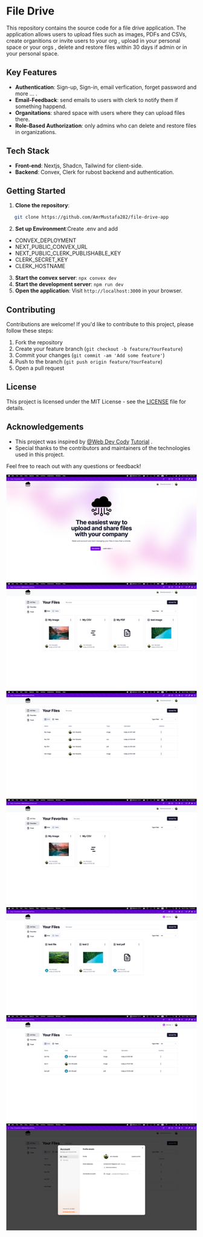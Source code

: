 # File Drive

This repository contains the source code for a file drive application. The application allows users to upload files such as images, PDFs and CSVs, create organitions or invite users to your org , upload in your personal space or your orgs , delete and restore files within 30 days if admin or in your personal space.

## Key Features

- **Authentication**: Sign-up, Sign-in, email verfication, forget password and more ... .
- **Email-Feedback**: send emails to users with clerk to notify them if something happend.
- **Organitations**: shared space with users where they can upload files there.
- **Role-Based Authorization**: only admins who can delete and restore files in organizations.

## Tech Stack

- **Front-end**: Nextjs, Shadcn, Tailwind for client-side.
- **Backend**: Convex, Clerk for rubost backend and authentication.

## Getting Started

1. **Clone the repository**:

```bash
   git clone https://github.com/AmrMustafa282/file-drive-app
```

2. **Set up Environment**:Create .env and add

- CONVEX_DEPLOYMENT
- NEXT_PUBLIC_CONVEX_URL
- NEXT_PUBLIC_CLERK_PUBLISHABLE_KEY
- CLERK_SECRET_KEY
- CLERK_HOSTNAME

3. **Start the convex server**: `npx convex dev`
4. **Start the development server**: `npm run dev`
5. **Open the application**: Visit `http://localhost:3000` in your browser.

## Contributing

Contributions are welcome! If you'd like to contribute to this project, please follow these steps:

1. Fork the repository
2. Create your feature branch (`git checkout -b feature/YourFeature`)
3. Commit your changes (`git commit -am 'Add some feature'`)
4. Push to the branch (`git push origin feature/YourFeature`)
5. Open a pull request

## License

This project is licensed under the MIT License - see the [LICENSE](MTI) file for details.

## Acknowledgements

- This project was inspired by [@Web Dev Cody](https://github.com/webdevcody) [Tutorial](https://www.youtube.com/watch?v=27hMNWcsa-Y&t=179s&ab_channel=WebDevCody) .
- Special thanks to the contributors and maintainers of the technologies used in this project.

Feel free to reach out with any questions or feedback!

![](/public/readme/home.png)
![](/public/readme/all-files.png)
![](/public/readme/all-files-2.png)
![](/public/readme/fev.png)
![](/public/readme/all-org.png)
![](/public/readme/all-org-2.png)
![](/public/readme/account.png)

```

```
